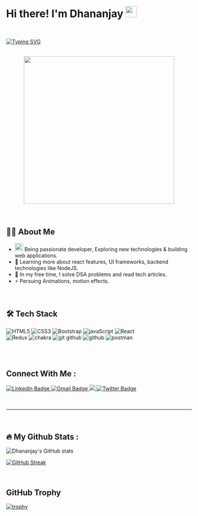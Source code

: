 # Hi there! I'm Dhananjay <img src="https://media.giphy.com/media/hvRJCLFzcasrR4ia7z/giphy.gif" width="30px"/>

<br>

[![Typing SVG](https://readme-typing-svg.herokuapp.com?font=Fira+Code&size=30&pause=1000&color=76186E&width=435&lines=I'm+Frontend+Developer;React+Developer)](https://git.io/typing-svg)

<br>

<div align="center">
  <img src="https://media.giphy.com/media/dWesBcTLavkZuG35MI/giphy.gif" width="90%" height="400"/>
</div>

<br>
<br>

## :man_technologist: About Me
- <img src="https://media.giphy.com/media/WUlplcMpOCEmTGBtBW/giphy.gif" width="22"> Being passionate developer, Exploring new technologies & building web applications.
- :rocket:  Learning more about react features, UI frameworks, backend technologies like NodeJS.
- :seedling:  In my free time, I solve DSA problems and read tech articles.
- :zap:  Persuing Animations, motion effects.
<br>

## :hammer_and_wrench: Tech Stack

![HTML5](https://user-images.githubusercontent.com/97023360/189525886-0f32045e-980a-494b-9fa0-8669ae43e9d9.svg)
![CSS3](https://user-images.githubusercontent.com/97023360/189525920-9c784ff8-9703-4ceb-926c-7bbc87f9f011.svg)
![Bootstrap](https://user-images.githubusercontent.com/97023360/189525938-8838224f-b6f7-410d-8c23-c671ae6c322b.svg)
![javaScript](https://user-images.githubusercontent.com/97023360/189525931-10e9cb34-63f2-45c1-b4be-8a0c7c64c618.svg)
![React](https://user-images.githubusercontent.com/97023360/189525954-5c668a1f-8846-413d-abc6-eadc5613e6ed.svg)
<br>
![Redux](https://user-images.githubusercontent.com/97023360/189525961-21715902-3aa0-4849-9535-247d31f64fd7.svg)
![chakra](https://user-images.githubusercontent.com/97023360/189525998-c46b5b7b-b1df-4865-bfa0-387ae8d43048.svg)
![git github](https://user-images.githubusercontent.com/97023360/189526431-4c26313f-cfa1-4688-9917-be53b7c449b0.svg)
![github](https://user-images.githubusercontent.com/97023360/189525990-e8188dfb-4f99-4d81-af3d-5e002aee043d.svg)
![postman](https://user-images.githubusercontent.com/97023360/189526198-3f5a34e8-9a4d-4a76-a74d-3926de434a9f.svg)

<br>
<br>

## Connect With Me : 

<div id="badges">
  <a href="linkedin.com/in/dhananjay-kandalkar-4b819322a">
    <img src="https://img.shields.io/badge/LinkedIn-blue?style=for-the-badge&logo=linkedin&logoColor=white" alt="LinkedIn Badge"/>
  </a>
  <a href="#">
    <img src="https://img.shields.io/badge/Gmail-red?style=for-the-badge&logo=gmail&logoColor=white" alt="Gmail Badge"/>
  </a>
  <a href="#">
    <img src="https://img.shields.io/badge/Portfolio-green?style=for-the-badge&logo=appveyor&logoColor=white"/>
  </a>
  <a href="https://twitter.com/DhananjayK111">
    <img src="https://img.shields.io/badge/Twitter-blue?style=for-the-badge&logo=twitter&logoColor=white" alt="Twitter Badge"/>
  </a>
</div>

<br>
<br>

---

<br>

## :fire: My Github Stats :

![Dhananjay's GitHub stats](https://github-readme-stats.vercel.app/api?username=DhananjayKandalkar&count_private=true&show_icons=true&theme=dark&&hide=stars,prs,issues)

[![GitHub Streak](http://github-readme-streak-stats.herokuapp.com?user=DhananjayKandalkar&theme=highcontrast&sideLabels=CCDD28)](https://git.io/streak-stats)

<!--[![Top Langs](https://github-readme-stats.vercel.app/api/top-langs/?username=DhananjayKandalkar&layout=compact&theme=vision-friendly-dark)](https://github.com/DhananjayKandalkar)-->

<br>

## GitHub Trophy

[![trophy](https://github-profile-trophy.vercel.app/?username=DhananjayKandalkar&theme=juicyfresh&private_count=true&title=Commit,Repository)](https://github.com/DhananjayKandalkar/github-profile-trophy)

<br>



<!--<a href="https://github.com/anuraghazra/github-readme-stats">
  <img align="center" src="https://github-readme-stats.vercel.app/api/pin/?username=anuraghazra&repo=github-readme-stats" />
</a>
<a href="https://github.com/anuraghazra/convoychat">
  <img align="center" src="https://github-readme-stats.vercel.app/api/pin/?username=anuraghazra&repo=convoychat" />
</a>-->
